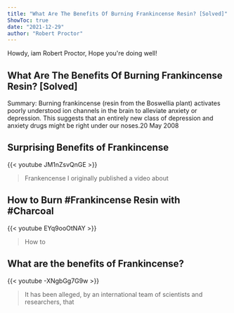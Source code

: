 ```yaml
---
title: "What Are The Benefits Of Burning Frankincense Resin? [Solved]"
ShowToc: true 
date: "2021-12-29"
author: "Robert Proctor" 
---
```


Howdy, iam Robert Proctor, Hope you're doing well!
## What Are The Benefits Of Burning Frankincense Resin? [Solved]
Summary: Burning frankincense (resin from the Boswellia plant) activates poorly understood ion channels in the brain to alleviate anxiety or depression. This suggests that an entirely new class of depression and anxiety drugs might be right under our noses.20 May 2008

## Surprising Benefits of Frankincense
{{< youtube JM1nZsvQnGE >}}
>Frankencense I originally published a video about 

## How to Burn #Frankincense Resin with #Charcoal
{{< youtube EYq9ooOtNAY >}}
>How to 

## What are the benefits of Frankincense?
{{< youtube -XNgbGg7G9w >}}
>It has been alleged, by an international team of scientists and researchers, that 

